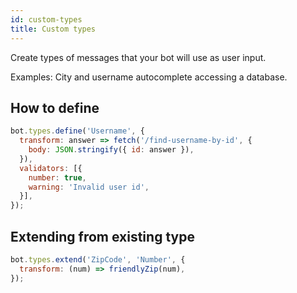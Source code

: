 ```yaml
---
id: custom-types
title: Custom types
---
```


Create types of messages that your bot will use as user input.

Examples: City and username autocomplete accessing a database.

## How to define

```javascript
bot.types.define('Username', {
  transform: answer => fetch('/find-username-by-id', {
    body: JSON.stringify({ id: answer }),
  }),
  validators: [{
    number: true,
    warning: 'Invalid user id',
  }],
});
```

## Extending from existing type

```javascript
bot.types.extend('ZipCode', 'Number', {
  transform: (num) => friendlyZip(num),
});
```
